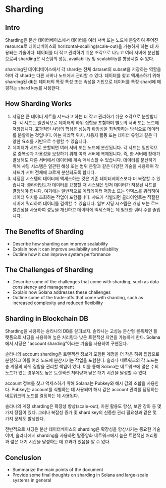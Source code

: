 # Sharding

## Intro
Sharding은 분산 데이터베이스에서 데이터를 여러 서버 또는 노드에 분할하여 주어진 resource로
데이터베이스의 horizontal-scailing(scale-out)을 가능하게 하는 데 사용되는 기술이다.
데이터를 더 작고 관리하기 쉬운 조각으로 나누고 여러 서버에 분산함으로써 sharding은 시스템의 성능,
availability 및 scalability를 향상시킬 수 있다.

sharding된 데이터베이스에서 각 shard는 전체 dataset의 subset을 저장하는 역할을 하며
각 shard는 다른 서버나 노드에서 관리할 수 있다. 데이터를 찾고 액세스하기 위해 sharding된 db는
데이터의 특정 특성 또는 속성을 기반으로 데이터를 특정 shard에 매핑하는 shard key를 사용한다.

## How Sharding Works
1. 샤딩은 큰 데이터 세트를 샤드라고 하는 더 작고 관리하기 쉬운 조각으로 분할합니다. 각 샤드는 일반적으로 데이터의 하위 집합을 포함하며 별도의 서버 또는 노드에 저장됩니다. 효과적인 샤딩의 핵심은 성능과 확장성을 최적화하는 방식으로 데이터를 분할하는 것입니다. 이는 지리적 위치, 사용자 활동 또는 데이터 유형과 같은 다양한 요소를 기반으로 수행할 수 있습니다.
2. 데이터가 샤드로 분할되면 여러 서버 또는 노드에 분산됩니다. 각 샤드는 일반적으로 중복성과 가용성을 보장하기 위해 여러 서버에 복제됩니다. 즉, 한 서버에 장애가 발생해도 다른 서버에서 데이터에 계속 액세스할 수 있습니다. 데이터를 분산하기 위해 샤딩 시스템은 일관된 해싱 또는 범위 분할과 같은 다양한 기술을 사용하여 각 샤드가 서버 전체에 고르게 분산되도록 합니다.
3. 샤딩된 시스템의 데이터에 액세스하는 것은 기존 데이터베이스보다 더 복잡할 수 있습니다. 클라이언트가 데이터를 요청할 때 시스템은 먼저 데이터가 저장된 샤드를 결정해야 합니다. 여기에는 일반적으로 메타데이터 저장소 또는 인덱스를 쿼리하여 데이터 위치를 조회하는 작업이 포함됩니다. 샤드가 식별되면 클라이언트는 적절한 서버에 쿼리하여 데이터를 검색할 수 있습니다. 일부 샤딩 시스템은 캐싱 또는 로드 밸런싱을 사용하여 성능을 개선하고 데이터에 액세스하는 데 필요한 쿼리 수를 줄입니다.

## The Benefits of Sharding
- Describe how sharding can improve scalability
- Explain how it can improve availability and reliability
- Outline how it can improve system performance

## The Challenges of Sharding
- Describe some of the challenges that come with sharding, such as data consistency and management
- Explain how Solana addresses these challenges
- Outline some of the trade-offs that come with sharding, such as increased complexity and reduced flexibility

## Sharding in Blockchain DB
Sharding을 사용하는 솔라나의 DB를 살펴보자.
솔라나는 고성능 분산형 블록체인 플랫폼으로 샤딩을 사용하여 높은 처리량과 낮은 트랜잭션 지연을 가능하게 한다.
Solana에서 샤딩은 "account sharding"이라는 기술을 사용하여 구현된다.

솔라나의 account sharding은 트랜잭션 정보가 포함된 계정을 더 작은 하위 집합으로 분할하고 이를
여러 노드에 분산시키는 작업을 포함한다. 솔라나 네트워크의 각 노드는 총 계정의 하위 집합을 관리할
책임이 있다. 이를 통해 Solana는 네트워크에 많은 수의 노드가 있는 경우에도 높은 트랜잭션 처리량과
낮은 대기 시간을 달성할 수 있다.

account 정보를 찾고 액세스하기 위해 Solana는 Pubkey와 해시 값의 조합을 사용한다.
Pubkey는 account를 식별하는 데 사용되며 해시 값은 account 관리를 담당하는 네트워크의 노드를 결정하는 데 사용된다.

솔라나의 계정 sharding은 확장성 향상(scale-out), 자원 활용도 향상, 보안 강화 등 몇 가지 장점이 있다.
그러나 복잡성 증가 및 shard key의 신중한 관리 필요성과 같은 몇 가지 문제도 발생한다.

전반적으로 샤딩은 분산 데이터베이스의 sharding은 확장성을 향상시키는 중요한 기술이며,
솔라나에서 sharding을 사용하면 탈중앙화 네트워크에서 높은 트랜잭션 처리량과 짧은 대기 시간을 달성하는 데 효과가 있음을 알 수 있다.

## Conclusion
- Summarize the main points of the document
- Provide some final thoughts on sharding in Solana and large-scale systems in general